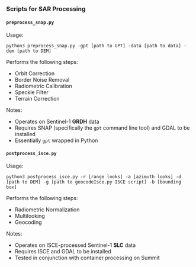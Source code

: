 ### Scripts for SAR Processing

#### `preprocess_snap.py`

Usage:

`python3 preprocess_snap.py -gpt [path to GPT] -data [path to data] -dem [path to DEM]`

Performs the following steps:
- Orbit Correction
- Border Noise Removal
- Radiometric Calibration
- Speckle Filter
- Terrain Correction

Notes:
- Operates on Sentinel-1 **GRDH** data
- Requires SNAP (specifically the `gpt` command line tool) and GDAL to be installed
- Essentially `gpt` wrapped in Python

#### `postprocess_isce.py`

Usage:

`python3 postprocess_isce.py -r [range looks] -a [azimuth looks] -d [path to DEM] -g [path to geocodeIsce.py ISCE script] -b [bounding box]`

Performs the following steps:
- Radiometric Normalization
- Multilooking
- Geocoding

Notes:
- Operates on ISCE-processed Sentinel-1 **SLC** data
- Requires ISCE and GDAL to be installed
- Tested in conjunction with container processing on Summit
